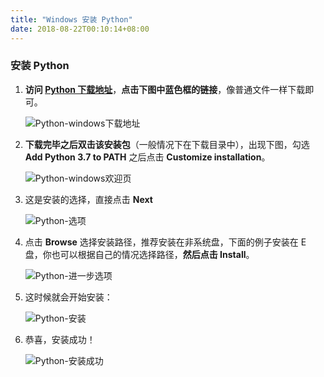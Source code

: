 ```yaml
---
title: "Windows 安装 Python"
date: 2018-08-22T00:10:14+08:00
---
```


### 安装 Python
1. **访问 [Python 下载地址](https://www.python.org/downloads/windows/)**，**点击下图中蓝色框的链接**，像普通文件一样下载即可。

    ![Python-windows下载地址](https://coding.net/u/WindsonYang/p/WindsonYang.coding.me/git/raw/markdown/images/base/python_install/windows/%E4%B8%8B%E8%BD%BD%E9%A1%B5.jpg)

2. **下载完毕之后双击该安装包**（一般情况下在下载目录中），出现下图，勾选 **Add Python 3.7 to PATH** 之后点击 **Customize installation**。

    ![Python-windows欢迎页](https://coding.net/u/WindsonYang/p/WindsonYang.coding.me/git/raw/markdown/images/base/python_install/windows/%E6%AC%A2%E8%BF%8E.png)

3. 这是安装的选择，直接点击 **Next**

    ![Python-选项](https://coding.net/u/WindsonYang/p/WindsonYang.coding.me/git/raw/markdown/images/base/python_install/windows/%E5%8F%AF%E9%80%89%E7%89%B9%E6%80%A7.png)

4. 点击 **Browse** 选择安装路径，推荐安装在非系统盘，下面的例子安装在 E 盘，你也可以根据自己的情况选择路径，**然后点击 Install**。

    ![Python-进一步选项](https://coding.net/u/WindsonYang/p/WindsonYang.coding.me/git/raw/markdown/images/base/python_install/windows/%E8%BF%9B%E4%B8%80%E6%AD%A5%E9%80%89%E9%A1%B9.png)

5. 这时候就会开始安装：

    ![Python-安装](https://coding.net/u/WindsonYang/p/WindsonYang.coding.me/git/raw/markdown/images/base/python_install/windows/%E5%AE%89%E8%A3%85.png)

6. 恭喜，安装成功！

    ![Python-安装成功](https://coding.net/u/WindsonYang/p/WindsonYang.coding.me/git/raw/markdown/images/base/python_install/windows/%E5%AE%89%E8%A3%85%E6%88%90%E5%8A%9F.png)
